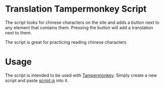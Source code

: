 # Translation Tampermonkey Script
The script looks for chinese characters on the site and adds a button next to any element that contains them. Pressing the button will add a translation next to them.

The script is great for practicing reading chinese characters

# Usage

The script is intended to be used with [Tampermonkey](https://www.tampermonkey.net). Simply create a new script and paste [script.js](script.js) into it.
